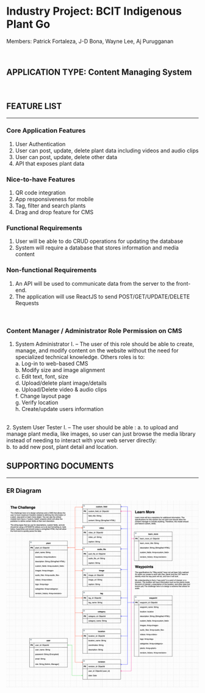 
# Industry Project: BCIT Indigenous Plant Go

Members: Patrick Fortaleza, J-D Bona, Wayne Lee, Aj Purugganan

<br>

## APPLICATION TYPE: Content Managing System
<br>

## FEATURE LIST
---

### Core Application Features
1. User Authentication
2. User can post, update, delete plant data including videos and audio clips
3. User can post, update, delete other data
4. API that exposes plant data

### Nice-to-have Features
1. QR code integration
2. App responsiveness for mobile
3. Tag, filter and search plants
4. Drag and drop feature for CMS

### Functional Requirements
1. User will be able to do CRUD operations for updating the database
2. System will require a database that stores information and media content

### Non-functional Requirements 
1. An API will be used to communicate data from the server to the front-end.
2. The application will use ReactJS to send POST/GET/UPDATE/DELETE Requests

<br>

### Content Manager / Administrator Role Permission on CMS

1. System Administrator I. – The user of this role should be able to create, manage, and modify content on the website without the need for specialized technical knowledge. Others roles is to:<br>
a. Log-in to web-based CMS <br>
b.	Modify size and image alignment <br>
c.	Edit text, font, size <br>
d.	Upload/delete plant image/details <br>
e.	Upload/Delete video & audio clips <br>
f.	Change layout page <br>
g.	Verify location <br>
h.	Create/update users information <br>
<br>
2. System User Tester I.  – The user should be able :
a.	to upload and manage plant media, like images, so user can just browse the media library instead of needing to interact with your web server directly:<br>
b.	to add new post, plant detail and location.



## SUPPORTING DOCUMENTS
---

### ER Diagram
![image](/planning/database/ERD/ERD.png)
